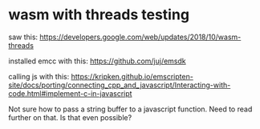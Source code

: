 
# wasm with threads testing

saw this: https://developers.google.com/web/updates/2018/10/wasm-threads

installed emcc with this: https://github.com/juj/emsdk

calling js with this: https://kripken.github.io/emscripten-site/docs/porting/connecting_cpp_and_javascript/Interacting-with-code.html#implement-c-in-javascript

Not sure how to pass a string buffer to a javascript function.
Need to read further on that. Is that even possible?

